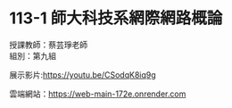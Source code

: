 # 113-1 師大科技系網際網路概論<br>
授課教師：蔡芸琤老師<br>
組別：第九組

展示影片:https://youtu.be/CSodqK8iq9g

雲端網站：https://web-main-172e.onrender.com
